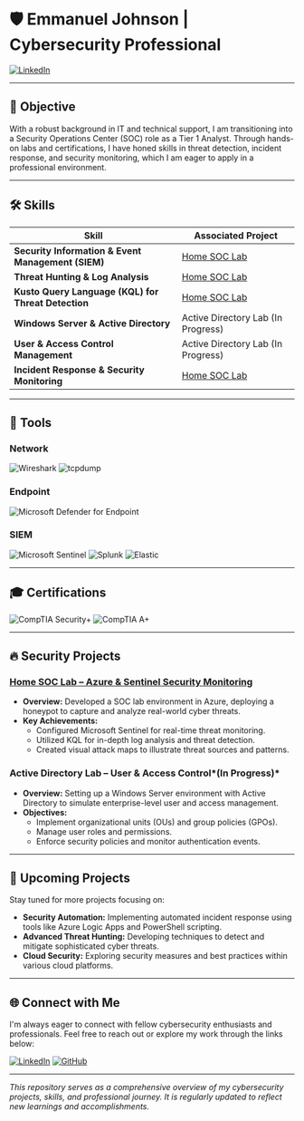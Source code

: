 # 🛡️ Emmanuel Johnson | Cybersecurity Professional

[![LinkedIn](https://img.shields.io/badge/LinkedIn-0077B5?style=for-the-badge&logo=linkedin&logoColor=white)](https://linkedin.com/in/manny-johnson)

---

## 🎯 Objective

With a robust background in IT and technical support, I am transitioning into a Security Operations Center (SOC) role as a Tier 1 Analyst. Through hands-on labs and certifications, I have honed skills in threat detection, incident response, and security monitoring, which I am eager to apply in a professional environment.

---

## 🛠️ Skills

| Skill                                         | Associated Project                                                                                               |
|-----------------------------------------------|------------------------------------------------------------------------------------------------------------------|
| **Security Information & Event Management (SIEM)** | [Home SOC Lab](SecurityProjects/home-soc-lab.md)                                                          |
| **Threat Hunting & Log Analysis**             | [Home SOC Lab](SecurityProjects/home-soc-lab.md)                                                          |
| **Kusto Query Language (KQL) for Threat Detection** | [Home SOC Lab](SecurityProjects/home-soc-lab.md)                                                          |
| **Windows Server & Active Directory**         | Active Directory Lab (In Progress)                             |
| **User & Access Control Management**          | Active Directory Lab (In Progress)                             |
| **Incident Response & Security Monitoring**   | [Home SOC Lab](SecurityProjects/home-soc-lab.md)                                                          |

---

## 🔧 Tools

### Network
![Wireshark](https://img.shields.io/badge/Wireshark-1679A7?style=for-the-badge&logo=wireshark&logoColor=white)
![tcpdump](https://img.shields.io/badge/tcpdump-4D4D4D?style=for-the-badge&logo=linux&logoColor=white)

### Endpoint
![Microsoft Defender for Endpoint](https://img.shields.io/badge/Microsoft_Defender_for_Endpoint-00A4EF?style=for-the-badge&logo=microsoft&logoColor=white)

### SIEM
![Microsoft Sentinel](https://img.shields.io/badge/Microsoft_Sentinel-0078D4?style=for-the-badge&logo=microsoft&logoColor=white)
![Splunk](https://img.shields.io/badge/Splunk-000000?style=for-the-badge&logo=splunk&logoColor=white)
![Elastic](https://img.shields.io/badge/Elastic-005571?style=for-the-badge&logo=elastic&logoColor=white)

---

## 🎓 Certifications

![CompTIA Security+](https://img.shields.io/badge/CompTIA_Security%2B-FF0000?style=for-the-badge&logo=comptia&logoColor=white)
![CompTIA A+](https://img.shields.io/badge/CompTIA_A%2B-4D4D4D?style=for-the-badge&logo=comptia&logoColor=white)

---

## 🔥 Security Projects

### [**Home SOC Lab** – Azure & Sentinel Security Monitoring](SecurityProjects/home-soc-lab.md)
- **Overview:** Developed a SOC lab environment in Azure, deploying a honeypot to capture and analyze real-world cyber threats.
- **Key Achievements:**
  - Configured Microsoft Sentinel for real-time threat monitoring.
  - Utilized KQL for in-depth log analysis and threat detection.
  - Created visual attack maps to illustrate threat sources and patterns.

### **Active Directory Lab** – User & Access Control*(In Progress)*
- **Overview:** Setting up a Windows Server environment with Active Directory to simulate enterprise-level user and access management.
- **Objectives:**
  - Implement organizational units (OUs) and group policies (GPOs).
  - Manage user roles and permissions.
  - Enforce security policies and monitor authentication events.

---

## 🚀 Upcoming Projects

Stay tuned for more projects focusing on:
- **Security Automation:** Implementing automated incident response using tools like Azure Logic Apps and PowerShell scripting.
- **Advanced Threat Hunting:** Developing techniques to detect and mitigate sophisticated cyber threats.
- **Cloud Security:** Exploring security measures and best practices within various cloud platforms.

---

## 🌐 Connect with Me

I'm always eager to connect with fellow cybersecurity enthusiasts and professionals. Feel free to reach out or explore my work through the links below:

[![LinkedIn](https://img.shields.io/badge/LinkedIn-0077B5?style=for-the-badge&logo=linkedin&logoColor=white)](https://linkedin.com/in/manny-johnson)
[![GitHub](https://img.shields.io/badge/GitHub-100000?style=for-the-badge&logo=github&logoColor=white)](https://github.com/EJCyber)

---

*This repository serves as a comprehensive overview of my cybersecurity projects, skills, and professional journey. It is regularly updated to reflect new learnings and accomplishments.*
